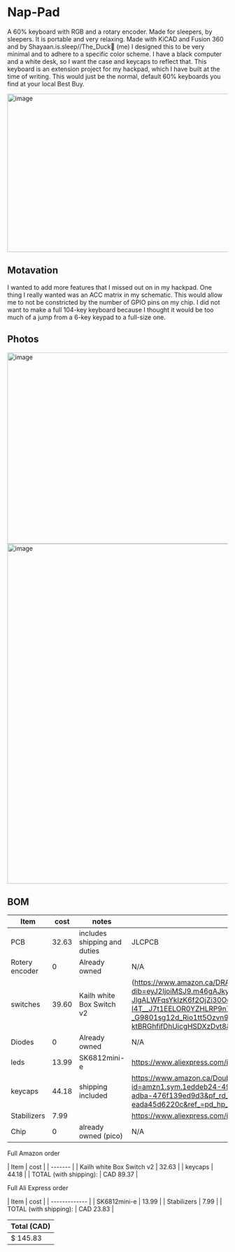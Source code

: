 # Nap-Pad

A 60% keyboard with RGB and a rotary encoder. Made for sleepers, by sleepers. It is portable and very relaxing. Made with KiCAD and Fusion 360 and by Shayaan.is.sleep//The_Duck🦆 (me) I designed this to be very minimal and to adhere to a specific color scheme. I have a black computer and a white desk, so I want the case and keycaps to reflect that. This keyboard is an extension project for my hackpad, which I have built at the time of writing. This would just be the normal, default 60% keyboards you find at your local Best Buy.

<img width="1037" height="361" alt="image" src="https://github.com/user-attachments/assets/0a65aeb9-8659-45eb-a989-bd908214c4ba" />

## Motavation
I wanted to add more features that I missed out on in my hackpad. One thing I really wanted was an ACC matrix in my schematic. This would allow me to not be constricted by the number of GPIO pins on my chip. I did not want to make a full 104-key keyboard because I thought it would be too much of a jump from a 6-key keypad to a full-size one.

## Photos
<img width="1312" height="436" alt="image" src="https://github.com/user-attachments/assets/473ac7d7-2d78-42d8-9943-b3bb727620bd" />

<img width="1140" height="775" alt="image" src="https://github.com/user-attachments/assets/da7d93c5-8963-44d0-a2b8-4c25844b77ba" />

## BOM

| Item  | cost | notes | link |
| ------------- | ------------- | ------------- | ------------- |
| PCB  |  32.63 | includes shipping and duties  |  JLCPCB |
| Rotery encoder  | 0  | Already owned  |  N/A |
|  switches | 39.60  | Kailh white Box Switch v2  | (https://www.amazon.ca/DRAOZA-Mechanical-Keyboard-Waterproof-Dustproof/dp/B0B9BDM57S/ref=sr_1_1?dib=eyJ2IjoiMSJ9.m46gAJky6mvveBdoPM6G0Bqff3t3H-JlgALWFqsYkIzK6f2OjZi30Oqz8CpCR5Ha2FFKmAjoot_OlK31yNlAk_f_K5Uej1uoJ7yzFg2GPCvaAgBfqdJtB9Hp7fzP0INWc6BwC4DnzXwxmzEg411zNKiwnuXnSy-I4T__J7t1EELOR0YZHLRP9n7w3H8bv_dMlrUZwWq0KA-z7J7asj08Q3OI16xCmB2bi29se8Z0EmcR-tu2PRx939jgWnd-GLku6Gw-Yn6LqZ5AD-_G9801sg12d_Rio1tt5Ozvn9Hftco.Jt98DYzyQJYuVERCqe-ktBRGhfifDhUicgHSDXzDvt8&dib_tag=se&keywords=box%2Bwhite%2Bv2%2Bkailh%2Bmx%2Bswitches&qid=1753852675&sr=8-1&th=1)  |
| Diodes  | 0  | Already owned  | N/A  |
|  leds | 13.99  |  SK6812mini-e |  https://www.aliexpress.com/i/4000476037223.html |
| keycaps  |  44.18 | shipping included  |  https://www.amazon.ca/Doubleshot-Keyboard-Switches-Mechanical-Keyboards/dp/B0BNWWVXQ2/?_encoding=UTF8&pd_rd_w=9ngKH&content-id=amzn1.sym.1eddeb24-49ac-4f63-adba-476f139ed9d3%3Aamzn1.symc.a68f4ca3-28dc-4388-a2cf-24672c480d8f&pf_rd_p=1eddeb24-49ac-4f63-adba-476f139ed9d3&pf_rd_r=SZ89S6H40RGR9BQMAZ2N&pd_rd_wg=dmQc3&pd_rd_r=39e621e9-7adb-43c3-bd0f-eada45d6220c&ref_=pd_hp_d_atf_ci_mcx_mr_ca_hp_atf_d&th=1 |
|  Stabilizers | 7.99  |   |  https://www.aliexpress.com/item/1005009141481219.html |
|  Chip | 0  | already owned (pico)  |  N/A |

Full Amazon order


| Item | cost |
| ------- |
| Kailh white Box Switch v2 | 32.63 |
| keycaps | 44.18 |
| TOTAL (with shipping): | CAD 89.37 |


Full Ali Express order


| Item | cost |
| ------------- |
| SK6812mini-e | 13.99 |
| Stabilizers | 7.99 |
| TOTAL (with shipping): | CAD 23.83 |


| Total (CAD)  |
| ------------- |
| $ 145.83 |







